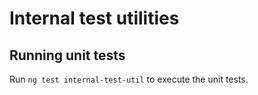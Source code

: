 # Internal test utilities

## Running unit tests

Run `ng test internal-test-util` to execute the unit tests.
